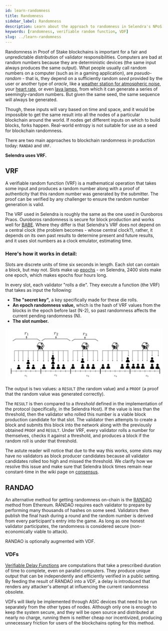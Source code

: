 ```yaml
---
id: learn-randomness
title: Randomness
sidebar_label: Randomness
description: Learn about the approach to randomness in Selendra's NPoS.
keywords: [randomness, verifiable random function, VDF]
slug: ../learn-randomness
---
```


Randomness in Proof of Stake blockchains is important for a fair and unpredictable distribution of
validator responsibilities. Computers are bad at random numbers because they are deterministic
devices (the same input always produces the same output). What people usually call random numbers on
a computer (such as in a gaming application), are _pseudo-random_ - that is, they depend on a
sufficiently random _seed_ provided by the user or another type of _oracle_, like a
[weather station for atmospheric noise](https://www.random.org/randomness/), your
[heart rate](https://mdpi.altmetric.com/details/47574324), or even
[lava lamps](https://en.wikipedia.org/wiki/Lavarand), from which it can generate a series of
seemingly-random numbers. But given the same seed, the same sequence will always be generated.

Though, these inputs will vary based on time and space, and it would be impossible to get the same
result into all the nodes of a particular blockchain around the world. If nodes get different inputs
on which to build blocks, forks happen. Real-world entropy is not suitable for use as a seed for
blockchain randomness.

There are two main approaches to blockchain randomness in production today: `RANDAO` and `VRF`.

**Selendra uses VRF.**

## VRF

A verifiable random function (VRF) is a mathematical operation that takes some input and produces a
random number along with a proof of authenticity that this random number was generated by the
submitter. The proof can be verified by any challenger to ensure the random number generation is
valid.

The VRF used in Selendra is roughly the same as the one used in Ouroboros Praos. Ouroboros
randomness is secure for block production and works well for [BABE](learn-consensus.md#BABE). Where
they differ is that Selendra's VRF does not depend on a central clock (the problem becomes - whose
central clock?), rather, it depends on its own past results to determine present and future results,
and it uses slot numbers as a clock emulator, estimating time.

### Here's how it works in detail:

Slots are discrete units of time six seconds in length. Each slot can contain a block, but may not.
Slots make up [epochs](../general/glossary.md##epoch) - on Selendra, 2400 slots make one epoch,
which makes epochs four hours long.

In every slot, each validator "rolls a die". They execute a function (the VRF) that takes as input
the following:

- **The "secret key",** a key specifically made for these die rolls.
- **An epoch randomness value,** which is the hash of VRF values from the blocks in the epoch before
  last (N-2), so past randomness affects the current pending randomness (N).
- **The slot number.**

![](../assets/VRF_babe.png)

The output is two values: a `RESULT` (the random value) and a `PROOF` (a proof that the random value
was generated correctly).

The `RESULT` is then compared to a _threshold_ defined in the implementation of the protocol
(specifically, in the Selendra Host). If the value is less than the threshold, then the validator
who rolled this number is a viable block production candidate for that slot. The validator then
attempts to create a block and submits this block into the network along with the previously
obtained `PROOF` and `RESULT`. Under VRF, every validator rolls a number for themselves, checks it
against a threshold, and produces a block if the random roll is under that threshold.

The astute reader will notice that due to the way this works, some slots may have no validators as
block producer candidates because all validator candidates rolled too high and missed the threshold.
We clarify how we resolve this issue and make sure that Selendra block times remain near
constant-time in the wiki page on [consensus](learn-consensus.md).

## RANDAO

An alternative method for getting randomness on-chain is the
[RANDAO](https://github.com/randao/randao) method from Ethereum. RANDAO requires each validator to
prepare by performing many thousands of hashes on some seed. Validators then publish the final hash
during a round and the random number is derived from every participant's entry into the game. As
long as one honest validator participates, the randomness is considered secure (non-economically
viable to attack).

RANDAO is optionally augmented with VDF.

### VDFs

[Verifiable Delay Functions](https://vdfresearch.org/) are computations that take a prescribed
duration of time to complete, even on parallel computers. They produce unique output that can be
independently and efficiently verified in a public setting. By feeding the result of RANDAO into a
VDF, a delay is introduced that renders any attacker's attempt at influencing the current randomness
obsolete.

VDFs will likely be implemented through ASIC devices that need to be run separately from the other
types of nodes. Although only one is enough to keep the system secure, and they will be open source
and distributed at nearly no charge, running them is neither cheap nor incentivized, producing
unnecessary friction for users of the blockchains opting for this method.
